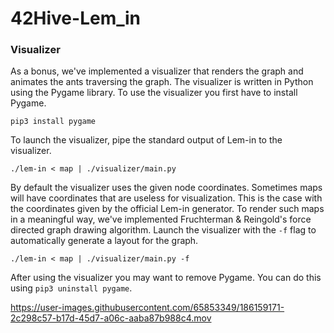 # 42Hive-Lem_in

### Visualizer
As a bonus, we've implemented a visualizer that renders the graph and animates the ants traversing the graph. The visualizer is written in Python using the Pygame library. To use the visualizer you first have to install Pygame.
```
pip3 install pygame
```
To launch the visualizer, pipe the standard output of Lem-in to the visualizer.
```
./lem-in < map | ./visualizer/main.py
```
By default the visualizer uses the given node coordinates. Sometimes maps will have coordinates that are useless for visualization. This is the case with the coordinates given by the official Lem-in generator. To render such maps in a meaningful way, we've implemented Fruchterman & Reingold's force directed graph drawing algorithm. Launch the visualizer with the `-f` flag to automatically generate a layout for the graph.
```
./lem-in < map | ./visualizer/main.py -f
```
After using the visualizer you may want to remove Pygame. You can do this using `pip3 uninstall pygame`.

https://user-images.githubusercontent.com/65853349/186159171-2c298c57-b17d-45d7-a06c-aaba87b988c4.mov
